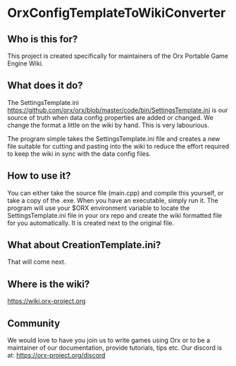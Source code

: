 # OrxConfigTemplateToWikiConverter

## Who is this for?

This project is created specifically for maintainers of the Orx Portable Game Engine Wiki.

## What does it do?

The SettingsTemplate.ini https://github.com/orx/orx/blob/master/code/bin/SettingsTemplate.ini is our source of truth when data config properties are added or changed. We change the format a little on the wiki by hand. This is very labourious.

The program simple takes the SettingsTemplate.ini file and creates a new file suitable for cutting and pasting into the wiki to reduce the effort required to keep the wiki in sync with the data config files.

## How to use it?

You can either take the source file (main.cpp) and compile this yourself, or take a copy of the .exe. When you have an executable, simply run it. The program will use your $ORX environment variable to locate the SettingsTemplate.ini file in your orx repo and create the wiki formatted file for you automatically. It is created next to the original file.

## What about CreationTemplate.ini?

That will come next.

## Where is the wiki?

https://wiki.orx-project.org

## Community

We would love to have you join us to write games using Orx or to be a maintainer of our documentation, provide tutorials, tips etc. Our discord is at: https://orx-project.org/discord